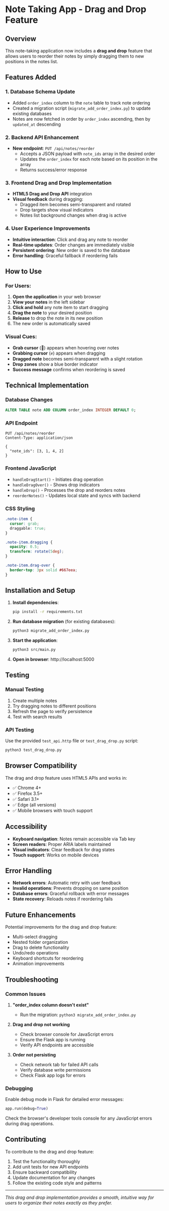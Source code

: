 # Note Taking App - Drag and Drop Feature

## Overview

This note-taking application now includes a **drag and drop** feature that allows users to reorder their notes by simply dragging them to new positions in the notes list.

## Features Added

### 1. Database Schema Update
- Added `order_index` column to the `note` table to track note ordering
- Created a migration script (`migrate_add_order_index.py`) to update existing databases
- Notes are now fetched in order by `order_index` ascending, then by `updated_at` descending

### 2. Backend API Enhancement
- **New endpoint**: `PUT /api/notes/reorder`
  - Accepts a JSON payload with `note_ids` array in the desired order
  - Updates the `order_index` for each note based on its position in the array
  - Returns success/error response

### 3. Frontend Drag and Drop Implementation
- **HTML5 Drag and Drop API** integration
- **Visual feedback** during dragging:
  - Dragged item becomes semi-transparent and rotated
  - Drop targets show visual indicators
  - Notes list background changes when drag is active

### 4. User Experience Improvements
- **Intuitive interaction**: Click and drag any note to reorder
- **Real-time updates**: Order changes are immediately visible
- **Persistent ordering**: New order is saved to the database
- **Error handling**: Graceful fallback if reordering fails

## How to Use

### For Users:
1. **Open the application** in your web browser
2. **View your notes** in the left sidebar
3. **Click and hold** any note item to start dragging
4. **Drag the note** to your desired position
5. **Release** to drop the note in its new position
6. The new order is automatically saved

### Visual Cues:
- **Grab cursor** (🫴) appears when hovering over notes
- **Grabbing cursor** (✊) appears when dragging
- **Dragged note** becomes semi-transparent with a slight rotation
- **Drop zones** show a blue border indicator
- **Success message** confirms when reordering is saved

## Technical Implementation

### Database Changes
```sql
ALTER TABLE note ADD COLUMN order_index INTEGER DEFAULT 0;
```

### API Endpoint
```http
PUT /api/notes/reorder
Content-Type: application/json

{
  "note_ids": [3, 1, 4, 2]
}
```

### Frontend JavaScript
- `handleDragStart()` - Initiates drag operation
- `handleDragOver()` - Shows drop indicators
- `handleDrop()` - Processes the drop and reorders notes
- `reorderNotes()` - Updates local state and syncs with backend

### CSS Styling
```css
.note-item {
  cursor: grab;
  draggable: true;
}

.note-item.dragging {
  opacity: 0.5;
  transform: rotate(5deg);
}

.note-item.drag-over {
  border-top: 3px solid #667eea;
}
```

## Installation and Setup

1. **Install dependencies**:
   ```bash
   pip install -r requirements.txt
   ```

2. **Run database migration** (for existing databases):
   ```bash
   python3 migrate_add_order_index.py
   ```

3. **Start the application**:
   ```bash
   python3 src/main.py
   ```

4. **Open in browser**: http://localhost:5000

## Testing

### Manual Testing
1. Create multiple notes
2. Try dragging notes to different positions
3. Refresh the page to verify persistence
4. Test with search results

### API Testing
Use the provided `test_api.http` file or `test_drag_drop.py` script:
```bash
python3 test_drag_drop.py
```

## Browser Compatibility

The drag and drop feature uses HTML5 APIs and works in:
- ✅ Chrome 4+
- ✅ Firefox 3.5+
- ✅ Safari 3.1+
- ✅ Edge (all versions)
- ✅ Mobile browsers with touch support

## Accessibility

- **Keyboard navigation**: Notes remain accessible via Tab key
- **Screen readers**: Proper ARIA labels maintained
- **Visual indicators**: Clear feedback for drag states
- **Touch support**: Works on mobile devices

## Error Handling

- **Network errors**: Automatic retry with user feedback
- **Invalid operations**: Prevents dropping on same position
- **Database errors**: Graceful rollback with error messages
- **State recovery**: Reloads notes if reordering fails

## Future Enhancements

Potential improvements for the drag and drop feature:
- Multi-select dragging
- Nested folder organization
- Drag to delete functionality
- Undo/redo operations
- Keyboard shortcuts for reordering
- Animation improvements

## Troubleshooting

### Common Issues

1. **"order_index column doesn't exist"**
   - Run the migration: `python3 migrate_add_order_index.py`

2. **Drag and drop not working**
   - Check browser console for JavaScript errors
   - Ensure the Flask app is running
   - Verify API endpoints are accessible

3. **Order not persisting**
   - Check network tab for failed API calls
   - Verify database write permissions
   - Check Flask app logs for errors

### Debugging

Enable debug mode in Flask for detailed error messages:
```python
app.run(debug=True)
```

Check the browser's developer tools console for any JavaScript errors during drag operations.

## Contributing

To contribute to the drag and drop feature:
1. Test the functionality thoroughly
2. Add unit tests for new API endpoints
3. Ensure backward compatibility
4. Update documentation for any changes
5. Follow the existing code style and patterns

---

*This drag and drop implementation provides a smooth, intuitive way for users to organize their notes exactly as they prefer.*